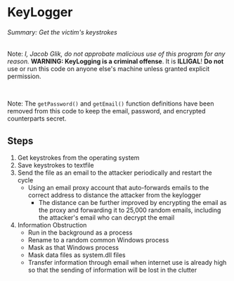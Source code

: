 # KeyLogger
###### Summary: Get the victim's keystrokes 

Note: *I, Jacob Glik, do not approbate malicious use of this program for any reason.*
**WARNING: KeyLogging is a criminal offense**. It is **ILLIGAL**! **Do not** use or run this code on anyone else's machine unless granted explicit permission.

<br>

Note: The `getPassword()` and `getEmail()` function definitions have been removed from this code to keep the email, password, and encrypted counterparts secret.

## Steps
1. Get keystrokes from the operating system
2. Save keystrokes to textfile
3. Send the file as an email to the attacker periodically and restart the cycle
   - Using an email proxy account that auto-forwards emails to the correct address to distance the attacker from the keylogger
     - The distance can be further improved by encrypting the email as the proxy and forwarding it to 25,000 random emails, including the attacker's email who can decrypt the email
5. Information Obstruction
   - Run in the background as a process
   - Rename to a random common Windows process
   - Mask as that Windows process
   - Mask data files as system.dll files
   - Transfer information through email when internet use is already high so that the sending of information will be lost in the clutter
